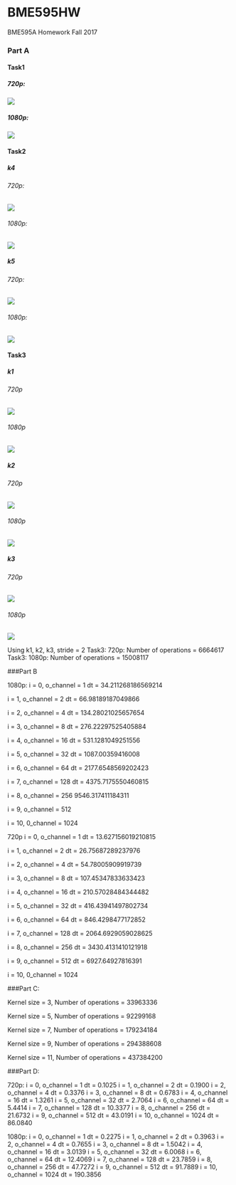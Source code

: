 # BME595HW
BME595A Homework Fall 2017

### Part A


#### Task1
##### 720p:
![](Task1_720p.png)

##### 1080p:
![](Task1_1080p.png)

#### Task2
##### k4
###### 720p:
![](Task2_k4_720p.png)
###### 1080p:
![](Task2_k4_1080p.png)

##### k5
###### 720p:
![](Task2_k5_720p.png)
###### 1080p:
![](Task2_k5_1080p.png)

#### Task3
##### k1
###### 720p
![](Task3_k1_720p.png)
###### 1080p
![](Task3_k1_1080p.png)

##### k2
###### 720p
![](Task3_k2_720p.png)
###### 1080p
![](Task3_k2_1080p.png)

##### k3
###### 720p
![](Task3_k3_720p.png)
###### 1080p
![](Task3_k3_1080p.png)

Using k1, k2, k3, stride = 2
Task3: 720p:    Number of operations = 6664617
Task3: 1080p:   Number of operations = 15008117

###Part B

1080p:
i = 0, o_channel = 1
dt = 34.211268186569214

i = 1, o_channel = 2
dt = 66.98189187049866

i = 2, o_channel = 4
dt = 134.28021025657654

i = 3, o_channel = 8
dt = 276.22297525405884

i = 4, o_channel = 16
dt = 531.1281049251556

i = 5, o_channel = 32
dt = 1087.00359416008

i = 6, o_channel = 64
dt = 2177.6548569202423

i = 7, o_channel = 128
dt = 4375.7175550460815

i = 8, o_channel = 256
9546.317411184311

i = 9, o_channel = 512

i = 10, 0_channel = 1024


720p
i = 0, o_channel = 1
dt = 13.627156019210815

i = 1, o_channel = 2
dt = 26.75687289237976

i = 2, o_channel = 4
dt = 54.78005909919739

i = 3, o_channel = 8
dt = 107.45347833633423

i = 4, o_channel = 16
dt = 210.57028484344482

i = 5, o_channel = 32
dt = 416.43941497802734

i = 6, o_channel = 64
dt = 846.4298477172852

i = 7, o_channel = 128
dt = 2064.6929059028625

i = 8, o_channel = 256
dt = 3430.4131410121918

i = 9, o_channel = 512
dt = 6927.64927816391

i = 10, 0_channel = 1024

###Part C:

Kernel size = 3, Number of operations = 33963336

Kernel size = 5, Number of operations = 92299168

Kernel size = 7, Number of operations = 179234184

Kernel size = 9, Number of operations = 294388608

Kernel size = 11, Number of operations = 437384200

###Part D:

720p:
i = 0, o_channel = 1
dt = 0.1025
i = 1, o_channel = 2
dt = 0.1900
i = 2, o_channel = 4
dt = 0.3376
i = 3, o_channel = 8
dt = 0.6783
i = 4, o_channel = 16
dt = 1.3261
i = 5, o_channel = 32
dt = 2.7064
i = 6, o_channel = 64
dt = 5.4414
i = 7, o_channel = 128
dt = 10.3377
i = 8, o_channel = 256
dt = 21.6732
i = 9, o_channel = 512
dt = 43.0191
i = 10, o_channel = 1024
dt = 86.0840

1080p:
i = 0, o_channel = 1
dt = 0.2275
i = 1, o_channel = 2
dt = 0.3963
i = 2, o_channel = 4
dt = 0.7655
i = 3, o_channel = 8
dt = 1.5042
i = 4, o_channel = 16
dt = 3.0139
i = 5, o_channel = 32
dt = 6.0068
i = 6, o_channel = 64
dt = 12.4069
i = 7, o_channel = 128
dt = 23.7859
i = 8, o_channel = 256
dt = 47.7272
i = 9, o_channel = 512
dt = 91.7889
i = 10, o_channel = 1024
dt = 190.3856
